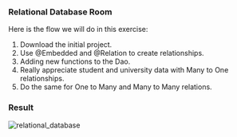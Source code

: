 ### Relational Database Room

Here is the flow we will do in this exercise:

1. Download the initial project.
2. Use @Embedded and @Relation to create relationships.
3. Adding new functions to the Dao.
4. Really appreciate student and university data with Many to One relationships.
5. Do the same for One to Many and Many to Many relations.

### Result
![relational_database](https://user-images.githubusercontent.com/27923352/199027054-343b1b39-bbde-4414-963c-f829ec33acd1.jpeg)

